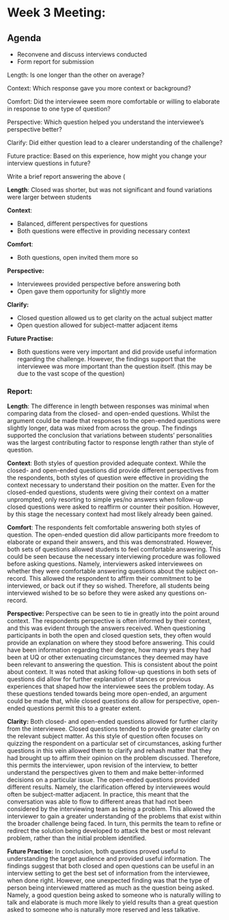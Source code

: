 # Week 3 Meeting:

## Agenda
- Reconvene and discuss interviews conducted
- Form report for submission

Length: Is one longer than the other on average?

Context: Which response gave you more context or background?

Comfort: Did the interviewee seem more comfortable or willing to elaborate in response to one type of question?

Perspective: Which question helped you understand the interviewee’s perspective better?

Clarify: Did either question lead to a clearer understanding of the challenge?

Future practice: Based on this experience, how might you change your interview questions in future?

Write a brief report answering the above (

**Length**: Closed was shorter, but was not significant and found variations were larger between students

**Context**:

- Balanced, different perspectives for questions
- Both questions were effective in providing necessary context

**Comfort**:

- Both questions, open invited them more so

**Perspective:**

- Interviewees provided perspective before answering both
- Open gave them opportunity for slightly more

**Clarify:**

- Closed question allowed us to get clarity on the actual subject matter
- Open question allowed for subject-matter adjacent items

**Future Practise:**

- Both questions were very important and did provide useful information regarding the challenge. However, the findings support that the interviewee was more important than the question itself. (this may be due to the vast scope of the question)

### Report:

**Length**:
The difference in length between responses was minimal when comparing data from the closed- and open-ended questions. Whilst the argument could be made that responses to the open-ended questions were slightly longer, data was mixed from across the group. The findings supported the conclusion that variations between students’ personalities was the largest contributing factor to response length rather than style of question.

**Context**:
Both styles of question provided adequate context. While the closed- and open-ended questions did provide different perspectives from the respondents, both styles of question were effective in providing the context necessary to understand their position on the matter. Even for the closed-ended questions, students were giving their context on a matter unprompted, only resorting to simple yes/no answers when follow-up closed questions were asked to reaffirm or counter their position. However, by this stage the necessary context had most likely already been gained.

**Comfort**:
The respondents felt comfortable answering both styles of question. The open-ended question did allow participants more freedom to elaborate or expand their answers, and this was demonstrated. However, both sets of questions allowed students to feel comfortable answering. This could be seen because the necessary interviewing procedure was followed before asking questions. Namely, interviewers asked interviewees on whether they were comfortable answering questions about the subject on-record. This allowed the respondent to affirm their commitment to be interviewed, or back out if they so wished. Therefore, all students being interviewed wished to be so before they were asked any questions on-record.

**Perspective:**
Perspective can be seen to tie in greatly into the point around context. The respondents perspective is often informed by their context, and this was evident through the answers received. When questioning participants in both the open and closed question sets, they often would provide an explanation on where they stood before answering. This could have been information regarding their degree, how many years they had been at UQ or other extenuating circumstances they deemed may have been relevant to answering the question. This is consistent about the point about context. It was noted that asking follow-up questions in both sets of questions did allow for further explanation of stances or previous experiences that shaped how the interviewee sees the problem today. As these questions tended towards being more open-ended, an argument could be made that, while closed questions do allow for perspective, open-ended questions permit this to a greater extent.

**Clarity:**
Both closed- and open-ended questions allowed for further clarity from the interviewee. Closed questions tended to provide greater clarity on the relevant subject matter. As this style of question often focuses on quizzing the respondent on a particular set of circumstances, asking further questions in this vein allowed them to clarify and rehash matter that they had brought up to affirm their opinion on the problem discussed. Therefore, this permits the interviewer, upon revision of the interview, to better understand the perspectives given to them and make better-informed decisions on a particular issue. The open-ended questions provided different results. Namely, the clarification offered by interviewees would often be subject-matter adjacent. In practice, this meant that the conversation was able to flow to different areas that had not been considered by the interviewing team as being a problem. This allowed the interviewer to gain a greater understanding of the problems that exist within the broader challenge being faced. In turn, this permits the team to refine or redirect the solution being developed to attack the best or most relevant problem, rather than the initial problem identified.

**Future Practise:**
In conclusion, both questions proved useful to understanding the target audience and provided useful information. The findings suggest that both closed and open questions can be useful in an interview setting to get the best set of information from the interviewee, when done right. However, one unexpected finding was that the type of person being interviewed mattered as much as the question being asked. Namely, a good question being asked to someone who is naturally willing to talk and elaborate is much more likely to yield results than a great question asked to someone who is naturally more reserved and less talkative.